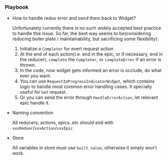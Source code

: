 ### Playbook

* How to handle redux error and send them back to Widget?
  
  Unfortunately currently there is no such widely accepted best practice to handle this issue.
  So far, the best way seems to be(considering reducing boiler plate / maintainability, but sacrificing some flexibility):
  1. Initialize a `Completer` for evert request action
  2. At the end of each action(i.e. end in the epic, or if necessary, end in the reducer), `complete`
  the `Completer`, or `completeError` if an error is thrown.
  3. In the code, now widget gets informed an error is occlude, do what ever you want.
  4. You can use `RequestInProgressIndicatorWidget`, which contains logic to handle most
  common error handling cases. It specially useful for `Get` request.
  5. Or you can send the error through `HandleErrorAction`, let relevant epic handle it.
  
  
* Naming convention

  All reducers, actions, epics..etc should end with  `xxxReduer`/`xxxAction`/`xxxEpic`
  
* Store

  All variables in store must use `built_value`, otherwise it simply won't work.